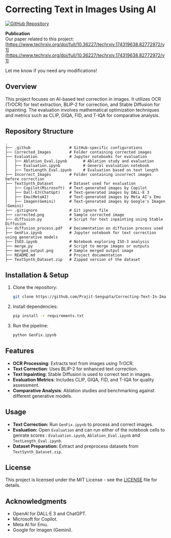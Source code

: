 # Correcting Text in Images Using AI

[![GitHub Repository](https://img.shields.io/badge/GitHub-Repo-blue?logo=github)](https://github.com/Prajit-Sengupta/Correcting-Text-In-Images-Using-AI)

**Publication**  
Our paper related to this project:   
[https://www.techrxiv.org/doi/full/10.36227/techrxiv.174319638.82772972/v1](https://www.techrxiv.org/doi/full/10.36227/techrxiv.174319638.82772972/v1)  

Let me know if you need any modifications!

## Overview
This project focuses on AI-based text correction in images. It utilizes OCR (TrOCR) for text extraction, BLIP-2 for correction, and Stable Diffusion for inpainting. The evaluation involves mathematical optimization techniques and metrics such as CLIP, GIQA, FID, and T-IQA for comparative analysis.

## Repository Structure

```
.
├── .github                 # GitHub-specific configurations
├── Corrected_Images        # Folder containing corrected images
├── Evaluation              # Jupyter notebooks for evaluation
│   ├── Ablation_Eval.ipynb       # Ablation study and evaluation
│   ├── Evaluation.ipynb          # General evaluation notebook
│   ├── TextLength_Eval.ipynb     # Evaluation based on text length
├── Incorrect_Images        # Folder containing incorrect images before correction
├── TextSynth_Dataset       # Dataset used for evaluation
│   ├── Copilot(Microsoft)  # Text-generated images by Copilot
│   ├── Dall-E3(ChatGpt)    # Text-generated images by DALL·E 3
│   ├── Emu(MetaAI)         # Text-generated images by Meta AI's Emu
│   ├── Imagen(Gemini)      # Text-generated images by Google's Imagen (Gemini)
├── .gitignore              # Git ignore file
├── corrected.png           # Sample corrected image
├── diffsuion.py            # Script for text inpainting using Stable Diffusion
├── diffusion_process.pdf   # Documentation on diffusion process used
├── GenFix.ipynb            # Jupyter notebook for text correction using generative models
├── ISO3.ipynb              # Notebook exploring ISO-3 analysis
├── merge.py                # Script to merge images or outputs
├── merged_output.png       # Sample merged output image
├── README.md               # Project documentation
├── TextSynth_Dataset.zip   # Zipped version of the dataset
```

## Installation & Setup
1. Clone the repository:
   ```bash
   git clone https://github.com/Prajit-Sengupta/Correcting-Text-In-Images-Using-AI.git
   ```
2. Install dependencies:
   ```bash
   pip install -r requirements.txt
   ```
3. Run the pipeline:
   ```bash
   python GenFix.ipynb
   ```

## Features
- **OCR Processing**: Extracts text from images using TrOCR.
- **Text Correction**: Uses BLIP-2 for enhanced text correction.
- **Text Inpainting**: Stable Diffusion is used to correct text in images.
- **Evaluation Metrics**: Includes CLIP, GIQA, FID, and T-IQA for quality assessment.
- **Comparative Analysis**: Ablation studies and benchmarking against different generative models.

## Usage
- **Text Correction:** Run `GenFix.ipynb` to process and correct images.
- **Evaluation:** Open `Evaluation` and can run either of the notebook cells to genrate scores : `Evaluation.ipynb`, `Ablation_Eval.ipynb` and `TextLength_Eval.ipynb`.
- **Dataset Preparation:** Extract and preprocess datasets from `TextSynth_Dataset.zip`.

## License
This project is licensed under the MIT License - see the [LICENSE](LICENSE) file for details.

## Acknowledgments
- OpenAI for DALL·E 3 and ChatGPT.
- Microsoft for Copilot.
- Meta AI for Emu.
- Google for Imagen (Gemini).

